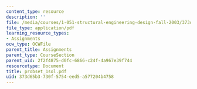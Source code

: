 ```yaml
---
content_type: resource
description: ''
file: /media/courses/1-051-structural-engineering-design-fall-2003/373d65b3730f5754eed5a577204b4758_probset_1sol.pdf
file_type: application/pdf
learning_resource_types:
- Assignments
ocw_type: OCWFile
parent_title: Assignments
parent_type: CourseSection
parent_uid: 2f2f4875-d0fc-6866-c24f-4a967e39f744
resourcetype: Document
title: probset_1sol.pdf
uid: 373d65b3-730f-5754-eed5-a577204b4758
---
```

